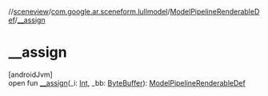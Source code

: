 //[sceneview](../../../index.md)/[com.google.ar.sceneform.lullmodel](../index.md)/[ModelPipelineRenderableDef](index.md)/[__assign](__assign.md)

# __assign

[androidJvm]\
open fun [__assign](__assign.md)(_i: [Int](https://kotlinlang.org/api/latest/jvm/stdlib/kotlin/-int/index.html), _bb: [ByteBuffer](https://developer.android.com/reference/kotlin/java/nio/ByteBuffer.html)): [ModelPipelineRenderableDef](index.md)
